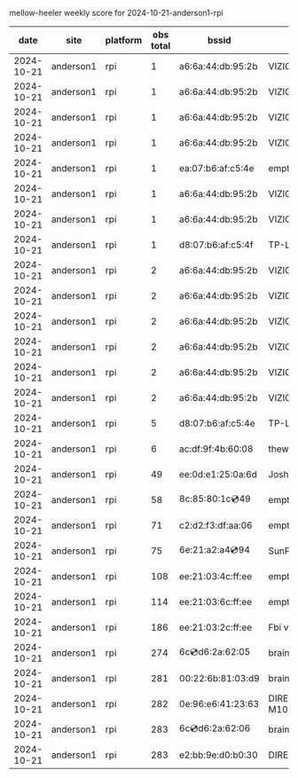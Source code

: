 mellow-heeler weekly score for 2024-10-21-anderson1-rpi

|date|site|platform|obs total|bssid|ssid|lat|lng|
|--|--|--|--|--|--|--|--|
|2024-10-21|anderson1|rpi|1|a6:6a:44:db:95:2b|VIZIOCastAudio2634|0|0|
|2024-10-21|anderson1|rpi|1|a6:6a:44:db:95:2b|VIZIOCastAudio4437|0|0|
|2024-10-21|anderson1|rpi|1|a6:6a:44:db:95:2b|VIZIOCastAudio1292|0|0|
|2024-10-21|anderson1|rpi|1|a6:6a:44:db:95:2b|VIZIOCastAudio9585|0|0|
|2024-10-21|anderson1|rpi|1|ea:07:b6:af:c5:4e|empty_ssid|0|0|
|2024-10-21|anderson1|rpi|1|a6:6a:44:db:95:2b|VIZIOCastAudio5634|0|0|
|2024-10-21|anderson1|rpi|1|a6:6a:44:db:95:2b|VIZIOCastAudio9554|0|0|
|2024-10-21|anderson1|rpi|1|d8:07:b6:af:c5:4f|TP-Link_C54F|0|0|
|2024-10-21|anderson1|rpi|2|a6:6a:44:db:95:2b|VIZIOCastAudio1571|0|0|
|2024-10-21|anderson1|rpi|2|a6:6a:44:db:95:2b|VIZIOCastAudio8928|0|0|
|2024-10-21|anderson1|rpi|2|a6:6a:44:db:95:2b|VIZIOCastAudio3674|0|0|
|2024-10-21|anderson1|rpi|2|a6:6a:44:db:95:2b|VIZIOCastAudio7710|0|0|
|2024-10-21|anderson1|rpi|2|a6:6a:44:db:95:2b|VIZIOCastAudio5734|0|0|
|2024-10-21|anderson1|rpi|2|a6:6a:44:db:95:2b|VIZIOCastAudio6796|0|0|
|2024-10-21|anderson1|rpi|5|d8:07:b6:af:c5:4e|TP-Link_C54F|0|0|
|2024-10-21|anderson1|rpi|6|ac:df:9f:4b:60:08|theweef|0|0|
|2024-10-21|anderson1|rpi|49|ee:0d:e1:25:0a:6d|JoshLily|0|0|
|2024-10-21|anderson1|rpi|58|8c:85:80:1c:cd:49|empty_ssid|0|0|
|2024-10-21|anderson1|rpi|71|c2:d2:f3:df:aa:06|empty_ssid|0|0|
|2024-10-21|anderson1|rpi|75|6e:21:a2:a4:cd:94|SunPower21450|0|0|
|2024-10-21|anderson1|rpi|108|ee:21:03:4c:ff:ee|empty_ssid|0|0|
|2024-10-21|anderson1|rpi|114|ee:21:03:6c:ff:ee|empty_ssid|0|0|
|2024-10-21|anderson1|rpi|186|ee:21:03:2c:ff:ee|Fbi van 13|0|0|
|2024-10-21|anderson1|rpi|274|6c:cd:d6:2a:62:05|braingang2_5GEXT|0|0|
|2024-10-21|anderson1|rpi|281|00:22:6b:81:03:d9|braingang2|0|0|
|2024-10-21|anderson1|rpi|282|0e:96:e6:41:23:63|DIRECT-63-HP M102 LaserJet|0|0|
|2024-10-21|anderson1|rpi|283|6c:cd:d6:2a:62:06|braingang2_2GEXT|0|0|
|2024-10-21|anderson1|rpi|283|e2:bb:9e:d0:b0:30|DIRECT-9ED03030|0|0|
